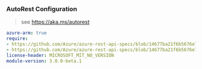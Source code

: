### AutoRest Configuration

> see https://aka.ms/autorest

``` yaml
azure-arm: true
require:
- https://github.com/Azure/azure-rest-api-specs/blob/14677ba21f6b5676e79b33d699f7a103dd8f255f/specification/cosmos-db/resource-manager/readme.md
- https://github.com/Azure/azure-rest-api-specs/blob/14677ba21f6b5676e79b33d699f7a103dd8f255f/specification/cosmos-db/resource-manager/readme.go.md
license-header: MICROSOFT_MIT_NO_VERSION
module-version: 3.0.0-beta.1
```